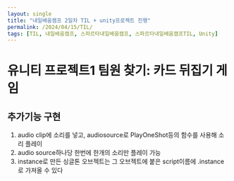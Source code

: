 ```yaml
---
layout: single
title: "내일배움캠프 2일차 TIL + unity프로젝트 진행"
permalink: /2024/04/15/TIL/
tags: [TIL, 내일배움캠프, 스파르타내일배움캠프, 스파르타내일배움캠프TIL, Unity]
---
```


# 유니티 프로젝트1 팀원 찾기: 카드 뒤집기 게임
## 추가기능 구현
1. audio clip에 소리를 넣고, audiosource로 PlayOneShot등의 함수를 사용해 소리 플레이
2. audio source하나당 한번에 한개의 소리만 플레이 가능
3. instance로 만든 싱글톤 오브젝트는 그 오브젝트에 붙은 script이름에 .instance로 가져올 수 있다
